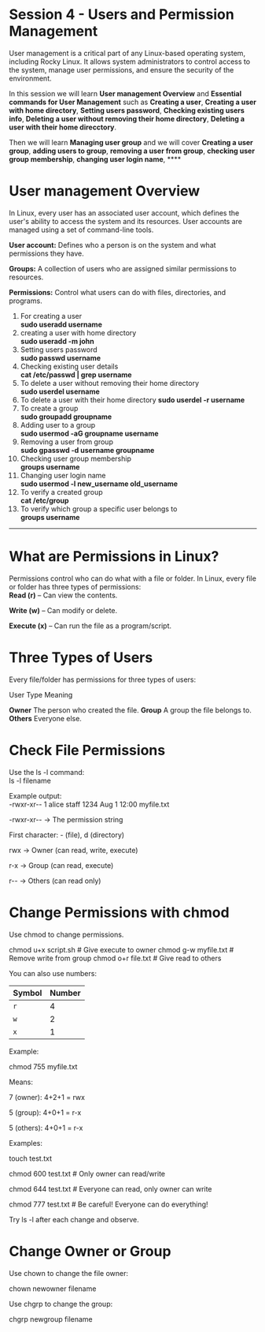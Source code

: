 # Session 4 - Users and Permission Management

User management is a critical part of any Linux-based operating system, including Rocky Linux. It allows system administrators to control access to the system, manage user permissions, and ensure the security of the environment.

In this session we will learn **User management Overview** and **Essential commands for User Management** such as **Creating a user**, **Creating a user with home directory**, **Setting users password**, **Checking existing users info**, **Deleting a user without removing their home directory**, **Deleting a user with their home direcctory**.

Then we will learn **Managing user group** and we will cover **Creating a user group**, **adding users to group**, **removing a user from group**, **checking user group membership**, **changing user login name**, ****

# User management Overview

In Linux, every user has an associated user account, which defines the user's ability to access the system and its resources. User accounts are managed using a set of command-line tools.

**User account:** Defines who a person is on the system and what permissions they have.

**Groups:** A collection of users who are assigned similar permissions to resources.

**Permissions:** Control what users can do with files, directories, and programs.

1. For creating a user  
**sudo useradd username**
2. creating a user with home directory  
**sudo useradd -m john**
3. Setting users password  
**sudo passwd username**
4. Checking existing user details  
**cat /etc/passwd | grep username**
5. To delete a user without removing their home directory  
**sudo userdel username**  
6. To delete a user with their home directory
**sudo userdel -r username**
7. To create a group  
**sudo groupadd groupname**
8. Adding user to a group  
**sudo usermod -aG groupname username**
9. Removing a user from group  
**sudo gpasswd -d username groupname**
10. Checking user group membership  
**groups username**
11. Changing user login name  
**sudo usermod -l new_username old_username**
12. To verify a created group  
**cat /etc/group**
13. To verify which group a specific user belongs to  
**groups username**
------------------------------------------------------------------------------------------------------------------------------------------------------------------------------------------

# What are Permissions in Linux?  
Permissions control who can do what with a file or folder. In Linux, every file or folder has three types of permissions:  
**Read (r)** – Can view the contents.

**Write (w)** – Can modify or delete.

**Execute (x)** – Can run the file as a program/script.

# Three Types of Users  
Every file/folder has permissions for three types of users:

User Type	Meaning  

**Owner**	The person who created the file.
**Group**	A group the file belongs to.
**Others**	Everyone else.


#  Check File Permissions  

Use the ls -l command:  
ls -l filename  

Example output:  
-rwxr-xr-- 1 alice staff 1234 Aug 1 12:00 myfile.txt  

-rwxr-xr-- → The permission string

First character: - (file), d (directory)

rwx → Owner (can read, write, execute)

r-x → Group (can read, execute)

r-- → Others (can read only)

# Change Permissions with chmod  

Use chmod to change permissions.  

chmod u+x script.sh      # Give execute to owner
chmod g-w myfile.txt     # Remove write from group
chmod o+r file.txt       # Give read to others

You can also use numbers:  

| Symbol | Number |
| ------ | ------ |
| `r`    | 4      |
| `w`    | 2      |
| `x`    | 1      |

Example:  

chmod 755 myfile.txt  

Means:

7 (owner): 4+2+1 = rwx

5 (group): 4+0+1 = r-x

5 (others): 4+0+1 = r-x

Examples:  

touch test.txt  

chmod 600 test.txt   # Only owner can read/write  

chmod 644 test.txt   # Everyone can read, only owner can write  

chmod 777 test.txt   # Be careful! Everyone can do everything!  


Try ls -l after each change and observe.  



# Change Owner or Group  

Use chown to change the file owner:  

chown newowner filename  

Use chgrp to change the group:  

chgrp newgroup filename  


























